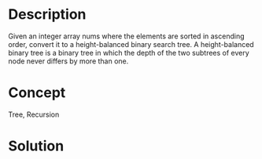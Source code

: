 # Description
Given an integer array nums where the elements are sorted in ascending order, convert it to a height-balanced binary search tree. A height-balanced binary tree is a binary tree in which the depth of the two subtrees of every node never differs by more than one.
# Concept
Tree, Recursion

# Solution

```

```
